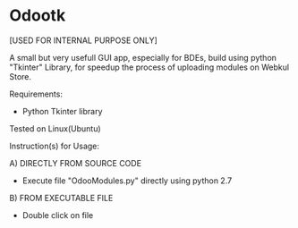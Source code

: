 # Odootk
[USED FOR INTERNAL PURPOSE ONLY]

A small but very usefull GUI app, especially for BDEs, build using python "Tkinter" Library, for speedup the process of uploading modules on Webkul Store.

Requirements:
- Python Tkinter library

Tested on Linux(Ubuntu)

Instruction(s) for Usage:

A) DIRECTLY FROM SOURCE CODE
- Execute file "OdooModules.py" directly using python 2.7

B) FROM EXECUTABLE FILE
- Double click on file
